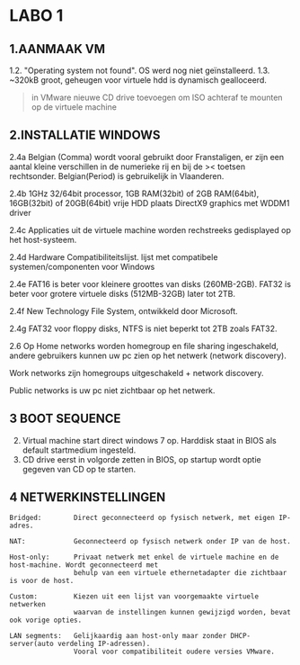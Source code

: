 # LABO 1

## 1.AANMAAK VM ##

1.2. "Operating system not found". OS werd nog niet geïnstalleerd.
1.3. ~320kB groot, geheugen voor virtuele hdd is dynamisch gealloceerd.

>in VMware nieuwe CD drive toevoegen om ISO achteraf te mounten op de virtuele machine

## 2.INSTALLATIE WINDOWS ##

2.4a Belgian (Comma) wordt vooral gebruikt door Franstaligen, er zijn een aantal kleine
verschillen in de numerieke rij en bij de >< toetsen rechtsonder. Belgian(Period) is gebruikelijk
in Vlaanderen.

2.4b 1GHz 32/64bit processor, 1GB RAM(32bit) of 2GB RAM(64bit), 16GB(32bit) of 20GB(64bit) vrije HDD plaats
DirectX9 graphics met WDDM1 driver

2.4c Applicaties uit de virtuele machine worden rechstreeks gedisplayed op het host-systeem.

2.4d Hardware Compatibiliteitslijst. lijst met compatibele systemen/componenten voor Windows

2.4e FAT16 is beter voor kleinere groottes van disks (260MB-2GB). FAT32 is beter voor grotere virtuele disks (512MB-32GB) later tot 2TB.


2.4f New Technology File System, ontwikkeld door Microsoft.

2.4g FAT32 voor floppy disks, NTFS is niet beperkt tot 2TB zoals FAT32.

2.6 Op Home networks worden homegroup en file sharing ingeschakeld, andere gebruikers kunnen uw pc 
zien op het netwerk (network discovery).

Work networks zijn homegroups uitgeschakeld + network discovery.

Public networks is uw pc niet zichtbaar op het netwerk.

## 3 BOOT SEQUENCE ##

2. Virtual machine start direct windows 7 op. Harddisk staat in BIOS als default startmedium ingesteld.
3. CD drive eerst in volgorde zetten in BIOS, op startup wordt optie gegeven van CD op te starten.


## 4 NETWERKINSTELLINGEN ##

```
Bridged:        Direct geconnecteerd op fysisch netwerk, met eigen IP-adres.

NAT:            Geconnecteerd op fysisch netwerk onder IP van de host.

Host-only:      Privaat netwerk met enkel de virtuele machine en de host-machine. Wordt geconnecteerd met 
                behulp van een virtuele ethernetadapter die zichtbaar is voor de host.

Custom:         Kiezen uit een lijst van voorgemaakte virtuele netwerken
                waarvan de instellingen kunnen gewijzigd worden, bevat ook vorige opties.
        
LAN segments:   Gelijkaardig aan host-only maar zonder DHCP-server(auto verdeling IP-adressen).
                Vooral voor compatibiliteit oudere versies VMware.
```
